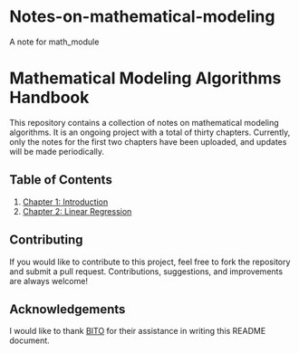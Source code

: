 # Notes-on-mathematical-modeling
A note for math_module
# Mathematical Modeling Algorithms Handbook
 This repository contains a collection of notes on mathematical modeling algorithms. It is an ongoing project with a total of thirty chapters. Currently, only the notes for the first two chapters have been uploaded, and updates will be made periodically.
 ## Table of Contents
 1. [Chapter 1: Introduction](chapter1.md)
2. [Chapter 2: Linear Regression](chapter2.md)
 ## Contributing
 If you would like to contribute to this project, feel free to fork the repository and submit a pull request. Contributions, suggestions, and improvements are always welcome!
 ## Acknowledgements
 I would like to thank [BITO](https://github.com/BITO) for their assistance in writing this README document.
